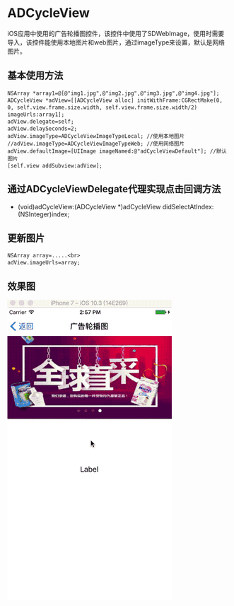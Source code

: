# ADCycleView
iOS应用中使用的广告轮播图控件，该控件中使用了SDWebImage，使用时需要导入，该控件能使用本地图片和web图片，通过imageType来设置，默认是网络图片。
## 基本使用方法
    NSArray *array1=@[@"img1.jpg",@"img2.jpg",@"img3.jpg",@"img4.jpg"];
    ADCycleView *adView=[[ADCycleView alloc] initWithFrame:CGRectMake(0, 0, self.view.frame.size.width, self.view.frame.size.width/2) imageUrls:array1];
    adView.delegate=self;
    adView.delaySeconds=2;
    adView.imageType=ADCycleViewImageTypeLocal; //使用本地图片
    //adView.imageType=ADCycleViewImageTypeWeb; //使用网络图片
    adView.defaultImage=[UIImage imageNamed:@"adCycleViewDefault"]; //默认图片
    [self.view addSubview:adView];
## 通过ADCycleViewDelegate代理实现点击回调方法
   - (void)adCycleView:(ADCycleView *)adCycleView didSelectAtIndex:(NSInteger)index;
## 更新图片
    NSArray array=.....<br>
    adView.imageUrls=array;
## 效果图
![image](https://github.com/dushukai111/publicResources/blob/master/ADCycleView/ADCycleView.gif)
